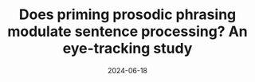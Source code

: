 ---
title: "Does priming prosodic phrasing modulate sentence processing? An eye-tracking study "
collection: talks
type: "Poster"
permalink: /talks/2024-06-18-bevivino-MPI-2024
venue: "MEDAL Summer School in Experimental Linguistics at the Max Planck Institute for Psycholinguistics"
date: 2024-06-18
location: "Nijmegen, The Netherlands"

citation: '<strong>Bevivino, D.</strong>, Turco, G., &amp; Hemforth, B. (2024, June 18). Does priming prosodic phrasing modulate sentence processing? An Eye-Tracking Study. <em>2024 MEDAL Summer School in Experimental Linguistics</em>. Max Planck Institute for Psycholinguistics, Nijmegen, The Netherlands. [<a href=&quot;https://drive.google.com/file/d/1hbw9SCerEI3u-isu1d77nYIEazExWVZa/view?usp=sharing&quot;>Poster</a>]'
coauthors: 'False'
category: schools
---